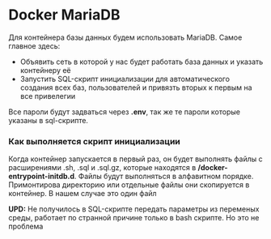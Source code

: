 # Docker MariaDB
Для контейнера базы данных будем использовать MariaDB. Самое главное здесь:

- Объявить сеть в которой у нас будет работать база данных и указать контейнеру её
- Запустить SQL-скрипт инициализации для автоматического создания всех баз, пользователей и привязть вторых к первым на все привелегии

Все пароли будут задваться через **.env**, так же те пароли которые указаны в sql-скрипте.

### Как выполняется скрипт инициализации
Когда контейнер запускается в первый раз, он будет выполнять файлы с расширениями .sh, .sql и .sql.gz, которые находятся в **/docker-entrypoint-initdb.d**. Файлы будут выполняться в алфавитном порядке. Примонтирова директорию или отдельные файлы они скопируется в контейнер. В нашем случае это один файл

**UPD:** Не получилось в SQL-скрипте передать параметры из переменых среды, работает по странной причине только в bash скрипте. Но это не проблема